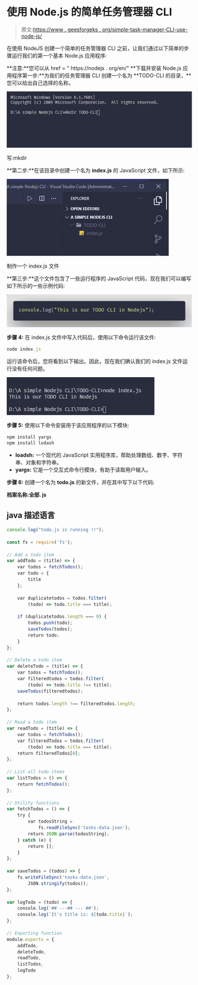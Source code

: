 # 使用 Node.js 的简单任务管理器 CLI

> 原文:[https://www . geesforgeks . org/simple-task-manager-CLI-use-node-js/](https://www.geeksforgeeks.org/simple-task-manager-cli-using-node-js/)

在使用 NodeJS 创建一个简单的任务管理器 CLI 之前，让我们通过以下简单的步骤运行我们的第一个基本 Node.js 应用程序:

**注意:**您可以从 href = " https://nodejs . org/en/"
**下载并安装 Node.js 应用程序第一步:**为我们的任务管理器 CLI 创建一个名为 **TODO-CLI 的目录，**您可以给出自己选择的名称。

![](img/387816583968a14469117e02a0cb7aea.png)

写:mkdir<filename></filename>

**第二步:**在该目录中创建一个名为 **index.js** 的 JavaScript 文件，如下所示:

![](img/e7030b587f85d6e5c842400e06aeaaf1.png)

制作一个 index.js 文件

**第三步:**这个文件包含了一些运行程序的 JavaScript 代码，现在我们可以编写如下所示的一些示例代码:

![](img/9da9750ce6f07ee1ce95b3c36b484c6e.png)

**步骤 4:** 在 index.js 文件中写入代码后，使用以下命令运行该文件:

```js
node index.js
```

运行该命令后，您将看到以下输出。因此，现在我们确认我们的 index.js 文件运行没有任何问题。

![](img/e36ca111cc4faa549e73ff82503b3965.png)

**步骤 5:** 使用以下命令安装用于该应用程序的以下模块:

```js
npm install yargs
npm install lodash
```

*   **loadsh:** 一个现代的 JavaScript 实用程序库，帮助处理数组、数字、字符串、对象和字符串。
*   **yargs:** 它是一个交互式命令行模块，有助于读取用户输入。

**步骤 6:** 创建一个名为 **todo.js** 的新文件，并在其中写下以下代码:

**档案名称:全部. js**

## java 描述语言

```js
console.log("todo.js is running !!");

const fs = require('fs');

// Add a todo item 
var addTodo = (title) => {
    var todos = fetchTodos();
    var todo = {
        title
    };

    var duplicatetodos = todos.filter(
        (todo) => todo.title === title);

    if (duplicatetodos.length === 0) {
        todos.push(todo);
        saveTodos(todos);
        return todo;
    }
};

// Delete a todo item 
var deleteTodo = (title) => {
    var todos = fetchTodos();
    var filteredtodos = todos.filter(
        (todo) => todo.title !== title);
    saveTodos(filteredtodos);

    return todos.length !== filteredtodos.length;
};

// Read a todo item 
var readTodo = (title) => {
    var todos = fetchTodos();
    var filteredTodos = todos.filter(
        (todo) => todo.title === title);
    return filteredTodos[0];
};

// List all todo items 
var listTodos = () => {
    return fetchTodos();
};

// Utility functions
var fetchTodos = () => {
    try {
        var todosString = 
            fs.readFileSync('tasks-data.json');
        return JSON.parse(todosString);
    } catch (e) {
        return [];
    }
};

var saveTodos = (todos) => {
    fs.writeFileSync('tasks-data.json', 
        JSON.stringify(todos));
};

var logTodo = (todo) => {
    console.log('## ---## --- ##');
    console.log(`It's title is: ${todo.title}`);
};

// Exporting function
module.exports = {
    addTodo,
    deleteTodo,
    readTodo,
    listTodos,
    logTodo
};
```